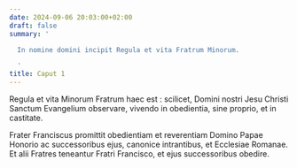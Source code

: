 ```yaml
---
date: 2024-09-06 20:03:00+02:00
draft: false
summary: '

  In nomine domini incipit Regula et vita Fratrum Minorum.

  '
title: Caput 1
---
```





Regula et vita Minorum Fratrum haec est : scilicet, Domini nostri Jesu Christi Sanctum Evangelium observare, vivendo in obedientia, sine proprio, et in castitate. 

Frater Franciscus promittit obedientiam et reverentiam Domino Papae Honorio ac successoribus ejus, canonice intrantibus, et Ecclesiae Romanae. Et alii Fratres teneantur Fratri Francisco, et ejus successoribus obedire.
